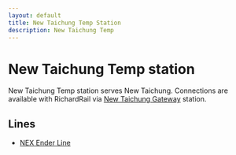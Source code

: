 ```yaml
---
layout: default
title: New Taichung Temp Station
description: New Taichung Temp
---
```


# New Taichung Temp station

New Taichung Temp station serves New Taichung. Connections are available with
RichardRail via [New Taichung Gateway](/rail-stations/new-taichung-gateway) station.

## Lines

- [NEX Ender Line](/rail-lines/nex-ender-line)
